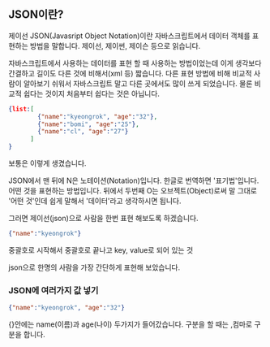 ## JSON이란?
제이선 JSON(Javasript Object Notation)이란 자바스크립트에서 데이터 객체를 표현하는 방법을 말합니다. 제이선, 제이썬, 제이슨 등으로 읽습니다.

자바스크립트에서 사용하는 데이터를 표현 할 때 사용하는 방법이었는데 이게 생각보다 간결하고 길이도 다른 것에 비해서(xml 등) 짧습니다. 다른 표현 방법에 비해 비교적 사람이 알아보기 쉬워서 자바스크립트 말고 다른 곳에서도 많이 쓰게 되었습니다. 물론 비교적 쉽다는 것이지 처음부터 쉽다는 것은 아닙니다.

```json
{list:[
        {"name":"kyeongrok", "age":"32"},
        {"name":"bomi", "age":"25"},
        {"name":"cl", "age":"27"}
      ]
}
```
보통은 이렇게 생겼습니다.

JSON에서 맨 뒤에 N은 노테이션(Notation)입니다. 한글로 번역하면 '표기법'입니다. 어떤 것을 표현하는 방법입니다. 뒤에서 두번째 O는 오브젝트(Object)로써 말 그대로 '어떤 것'인데 쉽게 말해서 '데이터'라고 생각하시면 됩니다.

그러면 제이선(json)으로 사람을 한번 표현 해보도록 하겠습니다.

```json
{"name":"kyeongrok"}
```
중괄호로 시작해서 중괄호로 끝나고
key, value로 되어 있는 것

json으로 한명의 사람을 가장 간단하게 표현해 보았습니다.

### JSON에 여러가지 값 넣기
```json
{"name":"kyeongrok", "age":"32"}
```


{}안에는 name(이름)과 age(나이) 두가지가 들어갔습니다. 구분을 할 때는 ,컴마로 구분을 합니다.
